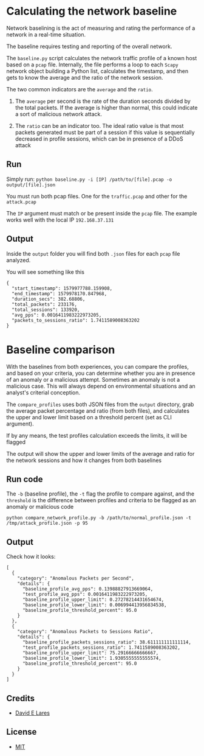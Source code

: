 # Calculating the network baseline

Network baselining is the act of measuring and rating the performance of a network in a real-time situation.

The baseline requires testing and reporting of the overall network.

The `baseline.py` script calculates the network traffic profile of a known host based on a `pcap` file. Internally, the file performs a loop to each `Scapy` network object building a Python list, calculates the timestamp, and then gets to know the average and the ratio of the network session.

The two common indicators are the `average` and the `ratio`.

1. The `average` per second is the rate of the duration seconds divided by the total packets. If the average is higher than normal, this could indicate a sort of malicious network attack.

2. The `ratio` can be an indicator too. The ideal ratio value is that most packets generated must be part of a session if this value is sequentially decreased in profile sessions, which can be in presence of a DDoS attack

## Run

Simply run: `python baseline.py -i [IP] /path/to/[file].pcap -o output/[file].json`

You must run both pcap files. One for the `traffic.pcap` and other for the `attack.pcap`   

The `IP` argument must match or be present inside the `pcap` file. The example works well with the local IP `192.168.37.131`

## Output

Inside the `output` folder you will find both `.json` files for each `pcap` file analyzed.

You will see something like this

```
{
  "start_timestamp": 1579977788.159908,
  "end_timestamp": 1579978170.847968,
  "duration_secs": 382.68806,
  "total_packets": 233176,
  "total_sessions": 133920,
  "avg_pps": 0.0016411983222973205,
  "packets_to_sessions_ratio": 1.7411589008363202
}
```

# Baseline comparison

With the baselines from both experiences, you can compare the profiles, and based on your criteria, you can determine whether you are in presence of an anomaly or a malicious attempt. Sometimes an anomaly is not a malicious case. This will always depend on environmental situations and an analyst's criterial conception.

The `compare_profiles` uses both JSON files from the `output` directory, grab the average packet percentage and ratio (from both files), and calculates the upper and lower limit based on a threshold percent (set as CLI argument).

If by any means, the test profiles calculation exceeds the limits, it will be flagged

The output will show the upper and lower limits of the average and ratio for the network sessions and how it changes from both baselines

## Run code

The `-b` (baseline profile), the `-t` flag the profile to compare against, and the `threshold` is the difference between profiles and criteria to be flagged as an anomaly or malicious code

`python compare_network_profile.py -b /path/to/normal_profile.json -t /tmp/attack_profile.json -p 95`

## Output

Check how it looks:

```
[
  {
    "category": "Anomalous Packets per Second",
    "details": {
      "baseline_profile_avg_pps": 0.13988827913669064,
      "test_profile_avg_pps": 0.0016411983222973205,
      "baseline_profile_upper_limit": 0.27278214431654674,
      "baseline_profile_lower_limit": 0.006994413956834538,
      "baseline_profile_threshold_percent": 95.0
    }
  },
  {
    "category": "Anomalous Packets to Sessions Ratio",
    "details": {
      "baseline_profile_packets_sessions_ratio": 38.611111111111114,
      "test_profile_packets_sessions_ratio": 1.7411589008363202,
      "baseline_profile_upper_limit": 75.29166666666667,
      "baseline_profile_lower_limit": 1.9305555555555574,
      "baseline_profile_threshold_percent": 95.0
    }
  }
]
```

## Credits

 - [David E Lares](https://twitter.com/davidlares3)

## License

 - [MIT](https://opensource.org/licenses/MIT)
